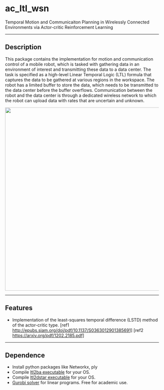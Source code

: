 ac_ltl_wsn
========

Temporal Motion and Communicaiton Planning in Wirelessly Connected Environments via Actor-critic Reinforcement Learning 

-----
Description
-----
This package contains the implementation for motion and communication control of a mobile robot, which is tasked with gathering data in an environment of interest and transmitting these data to a data center.
The task is specified as a high-level Linear Temporal Logic (LTL) formula that captures the data to be gathered at various regions in the workspace. 
The robot has a limited buffer to store the data, which needs to be transmitted to the data center before the buffer overflows. Communication between the robot and the data center is through a dedicated wireless network to which the robot can upload data with rates that are uncertain and unknown. 


<p align="center">  
  <img src="https://github.com/MengGuo/ac_ltl_wsn/blob/master/ac_ltl_wsn/figures/frame75.png" width="600"/>
</p>



-----
Features
-----
* Implementation of the least-squares temporal difference (LSTD) method of the actor-critic type. [ref1 http://epubs.siam.org/doi/pdf/10.1137/S0363012901385691] [ref2 https://arxiv.org/pdf/1202.2185.pdf]


----
Dependence
----
* Install python packages like Networkx, ply
* Compile [ltl2ba executable](http://www.lsv.ens-cachan.fr/%7Egastin/ltl2ba/download.php) for your OS.
* Compile [ltl2dstar executable](http://www.ltl2dstar.de) for your OS. 
* [Gurobi solver](http://www.gurobi.com) for linear programs. Free for academic use. 
